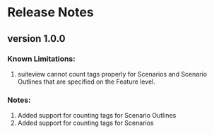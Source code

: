 # Release Notes

## version 1.0.0

### Known Limitations:

1. suiteview cannot count tags properly for Scenarios and Scenario Outlines that are specified on the Feature level.

### Notes:

1. Added support for counting tags for Scenario Outlines
2. Added support for counting tags for Scenarios